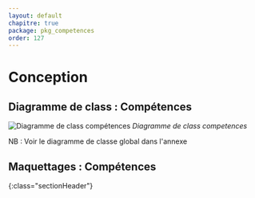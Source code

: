 ```yaml
---
layout: default
chapitre: true
package: pkg_competences
order: 127
---
```


# Conception

## Diagramme de class : Compétences

![Diagramme de class compétences](/soli-lms/pkg_competences/Conception/images/classes_pkg_competences.svg)
*Diagramme de class competences*

NB : Voir le diagramme de classe global dans l'annexe


<!-- new slide -->


## Maquettages : Compétences
{:class="sectionHeader"}

<!-- new slide -->